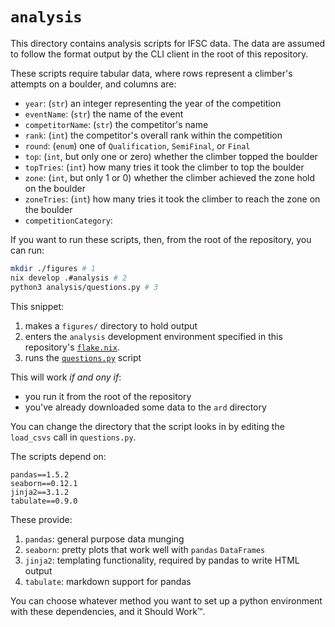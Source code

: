 `analysis`
=====

This directory contains analysis scripts for IFSC data.
The data are assumed to follow the format output by the
CLI client in the root of this repository.

These scripts require tabular data, where rows represent
a climber's attempts on a boulder, and columns are:

- `year`: (`str`) an integer representing the year of the competition
- `eventName`: (`str`) the name of the event
- `competitorName`: (`str`) the competitor's name
- `rank`: (`int`) the competitor's overall rank within the competition
- `round`: (`enum`) one of `Qualification`, `SemiFinal`, or `Final`
- `top`: (`int`, but only one or zero) whether the climber topped the boulder
- `topTries`: (`int`) how many tries it took the climber to top the boulder
- `zone`: (`int`, but only 1 or 0) whether the climber achieved the zone hold on the boulder
- `zoneTries`: (`int`) how many tries it took the climber to reach the zone on the boulder
- `competitionCategory`: 

If you want to run these scripts, then, from the root of the repository, you can run:

```bash
mkdir ./figures # 1
nix develop .#analysis # 2
python3 analysis/questions.py # 3
```

This snippet:

1. makes a `figures/` directory to hold output
2. enters the `analysis` development environment specified in this repository's
   [`flake.nix`](../flake.nix).
3. runs the [`questions.py`](./questions.py) script

This will work _if and ony if_:

- you run it from the root of the repository
- you've already downloaded some data to the `ard` directory

You can change the directory that the script looks in by editing the
`load_csvs` call in `questions.py`.

The scripts depend on:

```
pandas==1.5.2
seaborn==0.12.1
jinja2==3.1.2
tabulate==0.9.0
```

These provide:

1. `pandas`: general purpose data munging
2. `seaborn`: pretty plots that work well with `pandas` `DataFrames`
3. `jinja2`: templating functionality, required by pandas to write HTML output
4. `tabulate`: markdown support for pandas

You can choose whatever method you want to set up a python environment with these dependencies,
and it Should Work:tm:.
